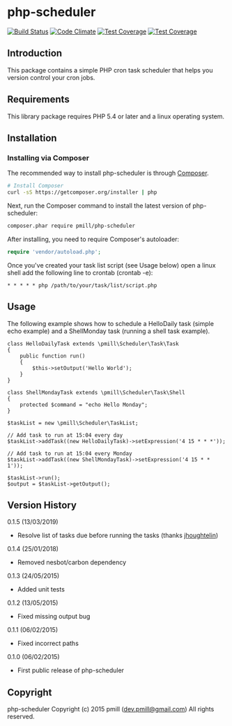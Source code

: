 php-scheduler
============

[![Build Status](https://secure.travis-ci.org/pmill/php-scheduler.svg?branch=master)](http://travis-ci.org/pmill/php-scheduler) [![Code Climate](https://codeclimate.com/github/pmill/php-scheduler/badges/gpa.svg)](https://codeclimate.com/github/pmill/php-scheduler) [![Test Coverage](https://codeclimate.com/github/pmill/php-scheduler/badges/coverage.svg)](https://codeclimate.com/github/pmill/php-scheduler/coverage) [![Test Coverage](https://scrutinizer-ci.com/g/pmill/php-scheduler/badges/quality-score.png?b=master)](https://scrutinizer-ci.com/g/pmill/php-scheduler/)

Introduction
------------

This package contains a simple PHP cron task scheduler that helps you version control your cron jobs.

Requirements
------------

This library package requires PHP 5.4 or later and a linux operating system.

Installation
------------

### Installing via Composer

The recommended way to install php-scheduler is through
[Composer](http://getcomposer.org).

```bash
# Install Composer
curl -sS https://getcomposer.org/installer | php
```

Next, run the Composer command to install the latest version of php-scheduler:

```bash
composer.phar require pmill/php-scheduler
```

After installing, you need to require Composer's autoloader:

```php
require 'vendor/autoload.php';
```

Once you've created your task list script (see Usage below) open a linux shell add the following line to crontab (crontab -e):

    * * * * * php /path/to/your/task/list/script.php
    

Usage
-----

The following example shows how to schedule a HelloDaily task (simple echo example) and a ShellMonday task (running a shell task example).

    class HelloDailyTask extends \pmill\Scheduler\Task\Task
    {
        public function run()
        {
            $this->setOutput('Hello World');
        }
    }
    
    class ShellMondayTask extends \pmill\Scheduler\Task\Shell
    {
        protected $command = "echo Hello Monday";
    }

    $taskList = new \pmill\Scheduler\TaskList;
    
    // Add task to run at 15:04 every day
    $taskList->addTask((new HelloDailyTask)->setExpression('4 15 * * *'));
    
    // Add task to run at 15:04 every Monday
    $taskList->addTask((new ShellMondayTask)->setExpression('4 15 * * 1'));
    
    $taskList->run();
    $output = $taskList->getOutput();


Version History
---------------

0.1.5 (13/03/2019)

* Resolve list of tasks due before running the tasks (thanks [jhoughtelin](https://github.com/jhoughtelin))

0.1.4 (25/01/2018)

*   Removed nesbot/carbon dependency

0.1.3 (24/05/2015)

*   Added unit tests

0.1.2 (13/05/2015)

*   Fixed missing output bug

0.1.1 (06/02/2015)

*   Fixed incorrect paths

0.1.0 (06/02/2015)

*   First public release of php-scheduler


Copyright
---------

php-scheduler
Copyright (c) 2015 pmill (dev.pmill@gmail.com) 
All rights reserved.
